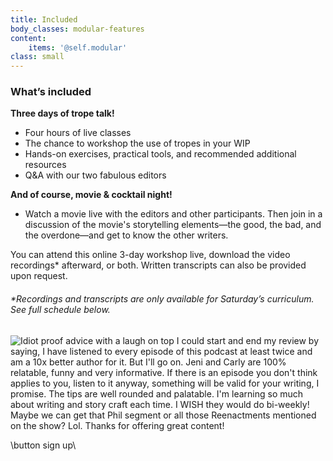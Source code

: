 ```yaml
---
title: Included
body_classes: modular-features
content:
    items: '@self.modular'
class: small
---
```


### What’s included

**Three days of trope talk!**
* Four hours of live classes
* The chance to workshop the use of tropes in your WIP
* Hands-on exercises, practical tools, and recommended additional resources 
* Q&A with our two fabulous editors

**And of course, movie & cocktail night!**
* Watch a movie live with the editors and other participants. Then join in a discussion of the movie's storytelling elements—the good, the bad, and the overdone—and get to know the other writers. 

You can attend this online 3-day workshop live, download the video recordings* afterward, or both. Written transcripts can also be provided upon request. 
 
###### _\*Recordings and transcripts are only available for Saturday’s curriculum. See full schedule below._

![Idiot proof advice with a laugh on top
I could start and end my review by saying, I have listened to every episode of this podcast at least twice and am a 10x better author for it. But I'll go on. Jeni and Carly are 100% relatable, funny and very informative. If there is an episode you don't think applies to you, listen to it anyway, something will be valid for your writing, I promise. The tips are well rounded and palatable. I'm learning so much about writing and story craft each time. I WISH they would do bi-weekly! Maybe we can get that Phil segment or all those Reenactments mentioned on the show? Lol. Thanks for offering great content!](Testimonial_1.png)

\button sign up\